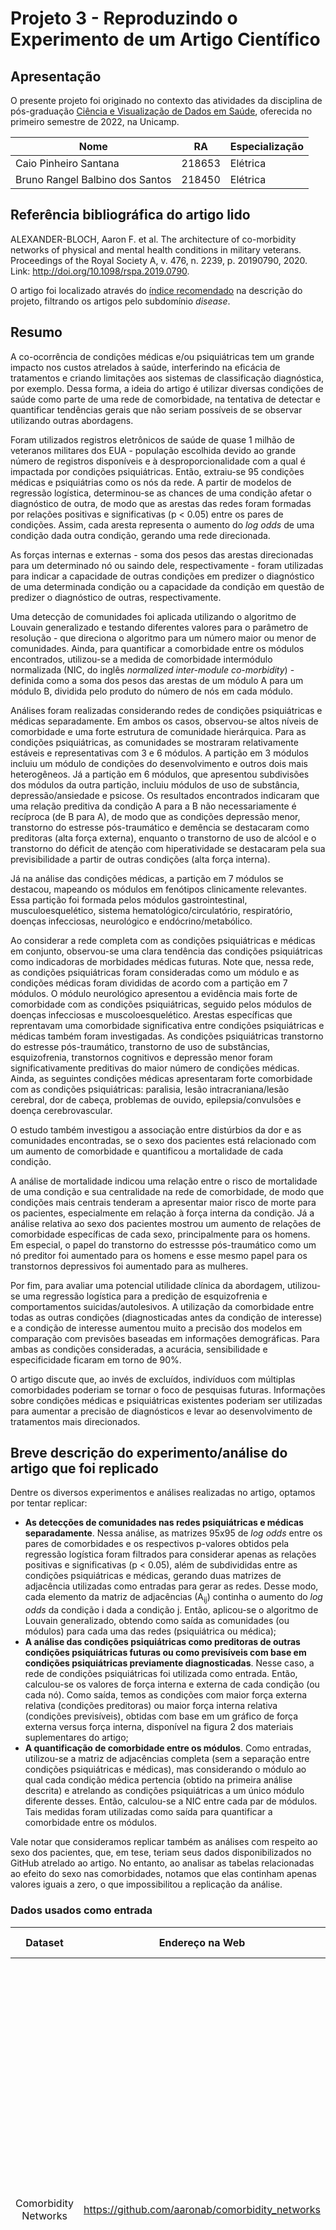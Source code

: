 # Projeto 3 - Reproduzindo o Experimento de um Artigo Científico

## Apresentação

O presente projeto foi originado no contexto das atividades da disciplina de pós-graduação [Ciência e Visualização de Dados em Saúde](https://ds4h.org/), oferecida no primeiro semestre de 2022, na Unicamp.

| Nome | RA | Especialização |
| --- | --- | --- |
| Caio Pinheiro Santana | 218653 | Elétrica |
| Bruno Rangel Balbino dos Santos | 218450 | Elétrica |

## Referência bibliográfica do artigo lido

<!-- Coloque aqui a referência bibliográfica do artigo lido, incluindo o link para o site. -->

ALEXANDER-BLOCH, Aaron F. et al. The architecture of co-morbidity networks of physical and mental health conditions in military veterans. Proceedings of the Royal Society A, v. 476, n. 2239, p. 20190790, 2020. Link: http://doi.org/10.1098/rspa.2019.0790.

O artigo foi localizado através do [índice recomendado](https://icon.colorado.edu/#!/networks) na descrição do projeto, filtrando os artigos pelo subdomínio _disease_.

## Resumo

<!-- Escreva um breve resumo do artigo (com as suas palavras, não deve ser copiado texto do artigo). -->

A co-ocorrência de condições médicas e/ou psiquiátricas tem um grande impacto nos custos atrelados à saúde, interferindo na eficácia de tratamentos e criando limitações aos sistemas de classificação diagnóstica, por exemplo. Dessa forma, a ideia do artigo é utilizar diversas condições de saúde como parte de uma rede de comorbidade, na tentativa de detectar e quantificar tendências gerais que não seriam possíveis de se observar utilizando outras abordagens.

Foram utilizados registros eletrônicos de saúde de quase 1 milhão de veteranos militares dos EUA - população escolhida devido ao grande número de registros disponíveis e à desproporcionalidade com a qual é impactada por condições psiquiátricas. Então, extraiu-se 95 condições médicas e psiquiátrias como os nós da rede. A partir de modelos de regressão logística, determinou-se as chances de uma condição afetar o diagnóstico de outra, de modo que as arestas das redes foram formadas por relações positivas e significativas (p < 0.05) entre os pares de condições. Assim, cada aresta representa o aumento do _log odds_ de uma condição dada outra condição, gerando uma rede direcionada.

As forças internas e externas - soma dos pesos das arestas direcionadas para um determinado nó ou saindo dele, respectivamente - foram utilizadas para indicar a capacidade de outras condições em predizer o diagnóstico de uma determinada condição ou a capacidade da condição em questão de predizer o diagnóstico de outras, respectivamente.

Uma detecção de comunidades foi aplicada utilizando o algoritmo de Louvain generalizado e testando diferentes valores para o parâmetro de resolução - que direciona o algoritmo para um número maior ou menor de comunidades. Ainda, para quantificar a comorbidade entre os módulos encontrados, utilizou-se a medida de comorbidade intermódulo normalizada (NIC, do inglês _normalized inter-module co-morbidity_) - definida como a soma dos pesos das arestas de um módulo A para um módulo B, dividida pelo produto do número de nós em cada módulo.

Análises foram realizadas considerando redes de condições psiquiátricas e médicas separadamente. Em ambos os casos, observou-se altos níveis de comorbidade e uma forte estrutura de comunidade hierárquica. Para as condições psiquiátricas, as comunidades se mostraram relativamente estáveis e representativas com 3 e 6 módulos. A partição em 3 módulos incluiu um módulo de condições do desenvolvimento e outros dois mais heterogêneos. Já a partição em 6 módulos, que apresentou subdivisões dos módulos da outra partição, incluiu módulos de uso de substância, depressão/ansiedade e psicose. Os resultados encontrados indicaram que uma relação preditiva da condição A para a B não necessariamente é recíproca (de B para A), de modo que as condições depressão menor, transtorno do estresse pós-traumático e demência se destacaram como preditoras (alta força externa), enquanto o transtorno de uso de alcóol e o transtorno do déficit de atenção com hiperatividade se destacaram pela sua previsibilidade a partir de outras condições (alta força interna).

Já na análise das condições médicas, a partição em 7 módulos se destacou, mapeando os módulos em fenótipos clinicamente relevantes. Essa partição foi formada pelos módulos gastrointestinal, musculoesquelético, sistema hematológico/circulatório, respiratório, doenças infecciosas, neurológico e endócrino/metabólico.

Ao considerar a rede completa com as condições psiquiátricas e médicas em conjunto, observou-se uma clara tendência das condições psiquiátricas como indicadoras de morbidades médicas futuras. Note que, nessa rede, as condições psiquiátricas foram consideradas como um módulo e as condições médicas foram divididas de acordo com a partição em 7 módulos. O módulo neurológico apresentou a evidência mais forte de comorbidade com as condições psiquiátricas, seguido pelos módulos de doenças infecciosas e muscoloesquelético. Arestas específicas que reprentavam uma comorbidade significativa entre condições psiquiátricas e médicas também foram investigadas. As condições psiquiátricas transtorno do estresse pós-traumático, transtorno de uso de substâncias, esquizofrenia, transtornos cognitivos e depressão menor foram significativamente preditivas do maior número de condições médicas. Ainda, as seguintes condições médicas apresentaram forte comorbidade com as condições psiquiátricas: paralisia, lesão intracraniana/lesão cerebral, dor de cabeça, problemas de ouvido, epilepsia/convulsões e doença cerebrovascular.

O estudo também investigou a associação entre distúrbios da dor e as comunidades encontradas, se o sexo dos pacientes está relacionado com um aumento de comorbidade e quantificou a mortalidade de cada condição.

A análise de mortalidade indicou uma relação entre o risco de mortalidade de uma condição e sua centralidade na rede de comorbidade, de modo que condições mais centrais tenderam a apresentar maior risco de morte para os pacientes, especialmente em relação à força interna da condição. Já a análise relativa ao sexo dos pacientes mostrou um aumento de relações de comorbidade específicas de cada sexo, principalmente para os homens. Em especial, o papel do transtorno do estressse pós-traumático como um nó preditor foi aumentado para os homens e esse mesmo papel para os transtornos depressivos foi aumentado para as mulheres.

Por fim, para avaliar uma potencial utilidade clínica da abordagem, utilizou-se uma regressão logística para a predição de esquizofrenia e comportamentos suicidas/autolesivos. A utilização da comorbidade entre todas as outras condições (diagnosticadas antes da condição de interesse) e a condição de interesse aumentou muito a precisão dos modelos em comparação com previsões baseadas em informações demográficas. Para ambas as condições consideradas, a acurácia, sensibilidade e especificidade ficaram em torno de 90%.

O artigo discute que, ao invés de excluídos, indivíduos com múltiplas comorbidades poderiam se tornar o foco de pesquisas futuras. Informações sobre condições médicas e psiquiátricas existentes poderiam ser utilizadas para aumentar a precisão de diagnósticos e levar ao desenvolvimento de tratamentos mais direcionados.

## Breve descrição do experimento/análise do artigo que foi replicado

<!-- Descreva brevemente a parte do artigo cujo experimento ou análise foi reproduzido. Explique o que foi usado como entrada e saída. -->

Dentre os diversos experimentos e análises realizadas no artigo, optamos por tentar replicar:

- __As detecções de comunidades nas redes psiquiátricas e médicas separadamente__. Nessa análise, as matrizes 95x95 de _log odds_ entre os pares de comorbidades e os respectivos p-valores obtidos pela regressão logística foram filtrados para considerar apenas as relações positivas e significativas (p < 0.05), além de subdivididas entre as condições psiquiátricas e médicas, gerando duas matrizes de adjacência utilizadas como entradas para gerar as redes. Desse modo, cada elemento da matriz de adjacências (A<sub>ij</sub>) continha o aumento do _log odds_ da condição i dada a condição j. Então, aplicou-se o algoritmo de Louvain generalizado, obtendo como saída as comunidades (ou módulos) para cada uma das redes (psiquiátrica ou médica);
- __A análise das condições psiquiátricas como preditoras de outras condições psiquiátricas futuras ou como previsíveis com base em condições psiquiátricas previamente diagnosticadas__. Nesse caso, a rede de condições psiquiátricas foi utilizada como entrada. Então, calculou-se os valores de força interna e externa de cada condição (ou cada nó). Como saída, temos as condições com maior força externa relativa (condições preditoras) ou maior força interna relativa (condições previsíveis), obtidas com base em um gráfico de força externa versus força interna, disponível na figura 2 dos materiais suplementares do artigo;
- __A quantificação de comorbidade entre os módulos__. Como entradas, utilizou-se a matriz de adjacências completa (sem a separação entre condições psiquiátricas e médicas), mas considerando o módulo ao qual cada condição médica pertencia (obtido na primeira análise descrita) e atrelando as condições psiquiátricas a um único módulo diferente desses. Então, calculou-se a NIC entre cada par de módulos. Tais medidas foram utilizadas como saída para quantificar a comorbidade entre os módulos.

Vale notar que consideramos replicar também as análises com respeito ao sexo dos pacientes, que, em tese, teriam seus dados disponibilizados no GitHub atrelado ao artigo. No entanto, ao analisar as tabelas relacionadas ao efeito do sexo nas comorbidades, notamos que elas continham apenas valores iguais a zero, o que impossibilitou a replicação da análise.

### Dados usados como entrada

|      **Dataset**     |               **Endereço na Web**               |                **Resumo descritivo**                |
|:--------------------:|:-----------------------------------------------:|:---------------------------------------------------:|
| Comorbidity Networks | https://github.com/aaronab/comorbidity_networks |<!-- Breve resumo (duas ou três linhas) sobre o dataset. --> O dataset é composto por 4 arquivos .csv na forma de matrizes 95x95, contendo: o _log odds_ de comorbidade da condição i dada a condição j; os respectivos p-valores obtidos pela regressão logística; efeitos de interação do sexo dos pacientes; e seus respectivos p-valores (no entanto, esses dois últimos arquivos possuíam apenas valores iguais a zero). Ainda, foi disponibilizado um arquivo de código em R para uma rápida visualização da rede de comorbidades.|

## Método

<!-- Método usado para a análise -- adaptações feitas, ferramentas utilizadas, abordagens de análise adotadas e respectivos algoritmos. Etapas do processo reproduzido. -->

### Transformação e processamento dos dados

Os arquivos "comorbidity_odds_matrix.csv" (_log odds_) e "comorbidity_pmat_matrix.csv" (p-valores) - disponíveis no GitHub atrelado ao artigo - foram utilizados como base para gerar as redes. No entanto, ambos os arquivos estavam na forma de matrizes 95x95, sendo necessário "achatá-los" para o formato aceito pelo Cytoscape (a ferramenta de processamento de redes utilizada neste projeto), além de descartar os valores da diagonal principal (que relaciona uma condição com ela mesma). Após esse processo, obtivemos duas matrizes: uma com colunas i (relativa às condições das linhas da matriz 95x95), j (relativa às condições das colunas da matriz 95x95) e _log odds_ (_log odds_ de comorbidade da condição i dada a condição j); outra com colunas i, j e os respectivos p-valores.

Essas duas tabelas foram fundidas em uma única e a matriz obtida foi filtrada para considerar apenas as linhas com relações positivas (_Log odds_ > 0, o equivalente a _odds ratio_ > 1) e estatisticamente significativas (p-valor < 0.05), gerando uma matriz com as comorbidades de interesse.

Notamos que a nomeclatura utilizada para as condições era diferente da nomeclatura adotada no artigo para os nós das redes - que consistia em abreviações - além de ser necessário indicar quais condições foram consideradas como psiquiátricas e quais foram consideradas como médicas. No entanto, notamos também que o arquivo de código em R disponível no GitHub (sample_code.R) continha uma lista com as abreviações, bem como uma lista com os índices das condições psiquiátricas. Assim, utilizamos essas duas listas para gerar uma tabela de referência, atrelando o nome da condição no GitHub com sua respectiva abreviação e subgrupo (psiquiátrico ou médico).

Então, substituímos os nomes das condições na matriz de comorbidades de interesse pelas suas respectivas abreviações e criamos mais duas colunas, contendo o subgrupo relacionado à condição i e à condição j. Para obter a tabela relativa à rede de condições psiquiátricas (network_psych.csv), filtramos a matriz de comorbidade de interesse de modo a considerar apenas as linhas nas quais ambas as condições pertenciam ao subgrupo psiquiátrico. Da mesma forma, para obter a matriz relativa à rede de condições médicas (network_medic.csv), consideramos apenas as linhas nas quais ambas as condições pertenciam ao subgrupo médico. Por fim, a tabela relativa à rede completa (network_all.csv) foi gerada considerando todas as linhas da matriz de comorbidades de interesse.

Em todos esses casos, geramos os arquivos utilizando apenas as colunas das condições (i e j) e do _log odds_. Os arquivos podem ser encontrados no diretório /data/processed. Ainda, geramos o arquivo "ref_sub.csv" para ser utilizado em processamentos posteriores. Ele contém a lista de abreviações e seus respectivos subgrupos e pode ser encontrado no diretório /data/interim.

Todas as transformações e processamentos descritos nesta subseção foram realizados por meio do notebook "Network_data.ipynb", disponível no diretório \notebooks.

### Análises da rede de condições psiquiátricas

O arquivo referente à rede de condições psiquiátricas foi importado para o Cytoscape a partir da opção _Import Network from File System_, de modo que a coluna j foi definida como _source node_, a coluna i como _target node_ e a coluna _log odds_ como _edge attribute_. O estilo da rede foi alterado para obter uma rede direcionada e uma melhor visualização dos nomes dos nós. A espessura das arestas foi mapeada para refletir o _log odds_ correspondente, aplicando um mapeamento contínuo. Ainda, aplicamos uma análise de rede para obter alguns dados interessantes sobre ela, indicando que a rede era direcionada.

Como não sabíamos como aplicar o algoritmo de Louvain generalizado através do Cytoscape, nem possuíamos muito conhecimento a respeito dele, optamos por realizar uma detecção de comunidades mais simplificada.

De modo a nos aproximar da análise feita no artigo, tentamos realizar a detecção de comunidades utilizando o algoritmo de Louvain, através do "app" _Community Detection_. Definimos a coluna _log odds_ para ser utilizada como peso das arestas na detecção de comunidades e indicamos que a rede era direcionada. Entretanto, a rede obtida consistiu em apenas uma comunidade composta por dois nós.

Diante do resultado insatisfatório, decidimos aplicar outra metodologia para a detecção de comunidades. Optamos por uma detecção por _edge betweeness_, através do "app" CyFinder. Definimos o _log odds_ para ser utilizado como peso e selecionamos a opção de criar novas redes filhas para as comunidades detectadas. Os resultados obtidos foram mais satisfatórios e relativamente próximos dos obtidos no artigo, portanto, definimos essa abordagem como a escolhida para a detecção de comunidades.

A ideia de _edge betweeness_ pode ser definida como: ao encontrar os menores caminhos entre todos os pares de nós da rede, o _edge betweeness_ de uma aresta é o número desses menores caminhos que incluem a aresta em questão. Ao selecionar um peso (no nosso caso o _log odds_), os valores de _edge betweeness_ são ajustados considerando os pesos das arestas. O algoritmo aplicado pelo CyFinder começa com uma comunidade com todos os nós, remove a aresta com o maior valor de _edge betweeness_, gera como saída os componentes conectados (as comunidades obtidas na iteração) e recalcula os valores, prosseguindo com o processo iterativamente. Ao final do processo, as comunidades com melhor modularidade são obtidas[^1].

Criamos uma nova coluna na tabela de nós (_community_), atribuindo valores diferentes para os nós de cada comunidade encontrada. Então, mapeamos a cor dos nós de forma discreta, de modo que cada conjunto de nós pertencente a uma mesma comunidade possuíssem uma cor específica e atribuindo uma outra cor para os nós que não foram incluídos em nenhuma comunidade.

Passamos então à análise das forças interna e externa de cada nó da rede, que foi realizada através do notebook "Strength_analysis_psych.ipynb" (disponível no diretório \notebooks). Para cada _source node_ (coluna j) da rede, calculamos a soma dos _log odds_ correspondentes de modo a obter a força externa do nó. Do mesmo modo, para cada _target node_ (coluna i) da rede, calculamos a soma dos _log odds_ correspondentes de modo a obter a força interna do nó. Assim, geramos uma tabela relacionando cada nó da rede com sua força interna e externa ("psych_strength.csv", que pode ser encontrada no diretório /data/processed).

Além dos valores absolutos de força interna e externa, tentamos calcular valores relativos. Definimos a força externa relativa como a razão entre as forças externa e interna (ou seja, força externa dividida pela força interna) e, do mesmo modo, a força interna relativa como a razão entre as forças interna e externa (ou seja, força interna dividida pela força externa). A ideia dessas medidas foi quantificar quão maior é a força externa de um nó em relação à sua força interna e vice-versa.

O arquivo de forças internas e externas dos nós foi importado para a tabela de nós da rede no Cytoscape e, de forma semelhante ao que foi feito no artigo, mapeamos o tamanho dos nós de forma contínua com base nos valores de força interna e a espessura da borda dos nós com base nos valores de força externa. Note que, no artigo, a força interna foi na verdade mapeada para o círculo interno colorido, mas não conseguimos realizar tal mapeamento e optamos por utilizar o tamanho do nó.

Como a rede obtida era de difícil visualização devido à grande quantidade de arestas, de forma semelhante ao que foi feito no artigo, encontramos a árvore geradora máxima utilizando o algoritmo de Kruskal através do "app" CyFinder, utilizando os valores de _log odds_ como pesos e selecionando a opção de criar novas redes filhas. O algoritmo de Kruskal simplesmente seleciona as arestas cujos pesos possuem prioridade, nesse caso, os pesos maiores[^1]. Diferentemente do artigo, utilizamos a árvore geradora máxima e não a mínima uma vez que os valores de _log odds_ representam quão forte é a relação de comorbidade entre as condições.

Após obter a árvore geradora máxima, ainda seguindo o que foi feito no artigo, adicionamos a ela os 10% das arestas que possuíam os pesos mais altos. Para isso, exportamos a tabela de nós da árvore geradora máxima obtida (arquivo "network_psych_Kruskal_Max_Spanning_Tree.csv", disponível no diretório /data/interim). Através do notebook "Psych_max_ST_plus_10percent_high_edges.ipynb" (disponível no diretório \notebooks), fizemos a leitura da rede de condições psiquiátricas e da tabela de nós da árvore geradora máxima dessa rede, processamos esta última de modo a obter os nós e seus correspondentes valores de _log odds_ no mesmo formato da primeira, filtramos a tabela da rede de condições psiquiátricas para obter as 10% arestas com pesos mais altos e concatenamos com a tabela da árvore geradora máxima processada (removendo possíveis linhas duplicadas após a concateção).

Tal rede de condições psiquiátricas voltada para uma melhor visualização (arquivo "network_psych_vis.csv", consistindo na árvore geradora máxima + as 10% arestas de maior peso da rede de condições psiquiátricas, disponível no diretório \data\processed) foi então importada para o Cytoscape. Novamente, importamos o arquivo das forças internas e externas dos nós para a tabela de nós dessa nova rede e copiamos manualmente os valores relacionados à comunidade de cada nó, mantendo as mesmas configurações de estilo definidas anteriormente.

Todos os processamentos e análises descritos nesta seção relacionados ao Cytoscape podem ser encontrados no arquivo "network_psych.cys", disponível no diretório /src.

## Resultados

<!-- Apresente os resultados obtidos pela sua adaptação. Confronte os seus resultados com aqueles do artigo. Esta seção opcionalmente pode ser apresentada em conjunto com o método. -->

### Análises da rede de condições psiquiátricas

Após os processamentos realizados, a rede de condições psiquiátricas obtida continha 17 nós e 173 arestas. Ainda, a detecção de comunidades baseada em _edge betweeness_ resultou em três comunidades. A figura abaixo apresenta a rede de condições psiquiátricas completa, sem nenhuma modificação ou filtragem.

![Rede de condições psiquiátricas completa](assets/network_psych_raw.jpg)

Como comentado anteriormente, a espessura das arestas está relacionada com os valores de _log odds_, o tamanho de cada nó está relacionado à sua força interna e a espessura da borda de cada nó à sua força externa. Ainda, os nós verdes, azuis e laranjas destacam as comunidades detectadas, enquanto os nós cinzas não foram incluídos em nenhuma comunidade.

As figuras abaixo apresentam: a árvore geradora máxima + as 10% arestas de maior peso obtida através dos processamentos realizados (primeira figura, mesmas configurações de estilo descritas anteriormente); a rede apresentada no artigo para a partição em 3 módulos (segunda figura, extraída da figura 1 do artigo) que corresponde à árvore geradora mínima + as 10% arestas de maior peso, com as comunidades identificadas pela cor dos nós, área do círculo interno proporcional à força interna e área do anel preto externo proporcional à força externa; a rede apresentada no artigo para a partição em 6 módulos (terceira figura, extraída da figura 1 do artigo, mesmas configurações de estilo da segunda figura).

![Rede de condições psiquiátricas simplificada para melhor visualização](assets/network_psych_vis.jpg)
![Rede de condições psiquiátricas do artigo com três módulos](assets/network_psych_article.jpg)
![Rede de condições psiquiátricas do artigo com seis módulos](assets/network_psych_article_6mod.jpg)

Para facilitar a comparação, tentamos organizar a posição dos nós da nossa rede de forma semelhante à da rede do artigo. Podemos ver que a rede que geramos, apesar de bastante parecida com a rede apresentada no artigo, possui algumas diferenças. Note, por exemplo, que a nossa rede possui uma aresta ligando os nós ADHD e Dev - que não estava presente na rede do artigo - ou a aresta da nossa rede ligando os nós DepO e Adj - que está presente na rede do artigo, mas na direção contrária. Ainda, a rede do artigo não apresenta nenhum mapeamento relacionado ao peso das arestas (_log odds_), o que acaba dificultando um pouco uma comparação mais consistente.

Quanto às comunidades detectadas, podemos ver que a comunidade destacada em azul foi exatamente a mesma tanto na nossa rede quanto na rede do artigo (independente da quantidade de partições). Ela inclui as condições déficit de atenção com hiperatividade (ADHD), transtornos psiquiátricos infantis (Ch) e transtornos do desenvolvimento (Dev), sendo definida no artigo como módulo do desenvolvimento. A comunidade destacada em laranja na nossa rede se aproximou bastante da comunidade em vermelho detectada no artigo para a partição em 6 módulos - definida como módulo de depressão/ansiedade, por conter transtorno depressivo maior (MDD), depresão menor (DepO), transtorno de ansiedade generalizada (GAD) e outros tipos de ansiedade (AnxO), além dos distúrbios de ajuste (Adj). A única diferença se deu na condição depressão menor (DepO), que não foi incluída na nossa comunidade em laranja, mas estava incluída na comunidade em vermelho na patição em 6 módulos. 



Nossa ideia inicial era de replicar também a detecção de comunidades na rede de condições médicas, bem como realizar a quantificação de comorbidade entre os módulos utilizando a rede completa - inclusive, no notebook que processa os dados para gerar a tabela das redes, geramos arquivos referentes tanto às redes psiquiátricas e médicas separadamente, quanto à rede completa. No entanto, ao realizar a análise para a rede de condições psiquiátricas, acabamos nos deparando com um processo mais trabalhoso do que o esperado e acabamos optando por replicar apenas os experimentos relacionados a ela.



EXPLICAR MELHOR A QUESTÃO DA ÁRVORE GERADORA...

LEMBRAR DE DISCUTIR A QUESTÃO DO ODDS E LOG ODDS E QUE O ARTIGO NÃO DEIXOU SUPER CLARO O QUE FOI CONSIDERADO COMO RELAÇÕES POSITIVAS E TAL...

## Referências

[^1]: TANVIR, Raihanul Bari; MARTIN, Cesar; MONDAL, Ananda Mohan. CyFinder Tutorial. Disponível em: <https://mondallab.cs.fiu.edu/wp-content/uploads/sites/50/2022/02/CyFinder-Tutorial_Final.pdf>.
